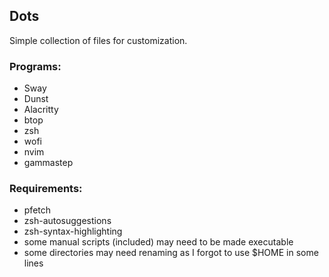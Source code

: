 ## Dots
Simple collection of files for customization.

### Programs:
- Sway
- Dunst
- Alacritty
- btop
- zsh
- wofi
- nvim
- gammastep

### Requirements:
- pfetch
- zsh-autosuggestions
- zsh-syntax-highlighting
- some manual scripts (included) may need to be made executable
- some directories may need renaming as I forgot to use $HOME in some lines
